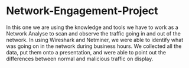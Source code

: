 # Network-Engagement-Project
In this one we are using the knowledge and tools we have to work as a Network Analyse to scan and observe the traffic going in and out of the network. In using Wireshark and Netminer, we were able to identify what was going on in the network during business hours. We collected all the data, put them onto a presentation, and were able to point out the differences between normal and malicious traffic on display.
